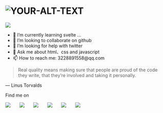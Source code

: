 <h1>
 <picture>
  <source media="(prefers-color-scheme: dark)" srcset="https://readme-typing-svg.demolab.com?font=Fira+Code&weight=600&size=30&pause=1000&color=FFFFFF&vCenter=true&random=false&width=435&height=31&lines=Hey%2CI+am+soetas!%F0%9F%91%8B">
  <source media="(prefers-color-scheme: light)" srcset="https://readme-typing-svg.demolab.com?font=Fira+Code&weight=600&size=30&pause=1000&color=666666&vCenter=true&random=false&width=435&height=31&lines=Hey%2CI+am+soetas!%F0%9F%91%8B">
  <img alt="YOUR-ALT-TEXT" src="YOUR-DEFAULT-IMAGE">
 </picture>
</h1>

<img src="https://img2.imgtp.com/2024/04/08/SwszssvR.png" />

<div>
  <ul>
    <li>🌱 I’m currently learning svelte ...</li> 
    <li>👯 I’m looking to collaborate on github</li>
    <li>🤔 I’m looking for help with twitter</li>
    <li>💬 Ask me about html、css and javascript</li>
    <li>📫 How to reach me: 3228891558@qq.com</li>
  </ul>
</div>

> Real quality means making sure that people are proud of the code they write, that they’re involved and taking it personally.

— Linus Torvalds

Find me on

<div>
  <img src="https://img.shields.io/badge/stackoverflow-3-orange?style=flat&logo=stackoverflow" />
  &nbsp; &nbsp; &nbsp;
  <img src="https://img.shields.io/badge/twitter-8-blue?style=flat&logo=twitter" />
   &nbsp; &nbsp; &nbsp;
  <img src="https://img.shields.io/badge/blog-%40soetas-lightgray?style=flat&logo=About.me" />
  &nbsp; &nbsp; &nbsp;
  <img src="https://img.shields.io/badge/npm-5-yellow?style=flat&logo=npm" />
   &nbsp; &nbsp; &nbsp;
  <img src="https://img.shields.io/badge/youtube-5-white?style=flat&logo=youtube" />
  &nbsp; &nbsp; &nbsp;
 <img src="https://img.shields.io/badge/instagram-5-tomato?style=flat&logo=instagram" />
</div>

<br />

<!-- <img width="100%" src="https://img2.imgtp.com/2024/04/13/KfBkmcVj.png" /> -->

